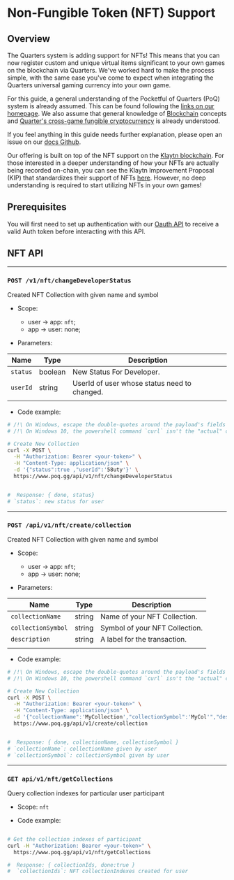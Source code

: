 # Non-Fungible Token (NFT) Support

## Overview

The Quarters system is adding support for NFTs! This means that you can now register custom and unique virtual items significant to your own games on the blockchain via Quarters. We've worked hard to make the process simple, with the same ease you've come to expect when integrating the Quarters universal gaming currency into your own game.

For this guide, a general understanding of the Pocketful of Quarters (PoQ) system is already assumed. This can be found following the [links on our homepage](https://www.poq.gg/). We also assume that general knowledge of [Blockchain](https://en.wikipedia.org/wiki/Blockchain) concepts and [Quarter's cross-game fungible cryptocurrency](https://invest.poq.gg/) is already understood.

If you feel anything in this guide needs further explanation, please open an issue on our [docs Github](https://github.com/weiks/poq-docs).

Our offering is built on top of the NFT support on the [Klaytn blockchain](https://www.klaytn.com/). For those interested in a deeper understanding of how your NFTs are actually being recorded on-chain, you can see the Klaytn Improvement Proposal (KIP) that standardizes their support of NFTs [here](https://kips.klaytn.com/KIPs/kip-17). However, no deep understanding is required to start utilizing NFTs in your own games!

## Prerequisites

You will first need to set up authentication with our [Oauth API](./oauth-api.md) to receive a valid Auth token before interacting with this API.

## NFT API

---

### `POST /v1/nft/changeDeveloperStatus`

Created NFT Collection with given name and symbol

- Scope:

  - user -> app: `nft`;
  - app -> user: none;

- Parameters:

| Name     | Type    | Description                                  |
| -------- | ------- | -------------------------------------------- |
| `status` | boolean | New Status For Developer.                    |
| `userId` | string  | UserId of user whose status need to changed. |
|          |         |                                              |

- Code example:

```sh
# /!\ On Windows, escape the double-quotes around the payload's fields
# /!\ On Windows 10, the powershell command `curl` isn't the "actual" curl

# Create New Collection
curl -X POST \
  -H "Authorization: Bearer <your-token>" \
  -H "Content-Type: application/json" \
  -d '{"status":true ,"userId":'58uty'}' \
  https://www.poq.gg/api/v1/nft/changeDeveloperStatus


#  Response: { done, status}
# `status`: new status for user
```

---

### `POST /api/v1/nft/create/collection`

Created NFT Collection with given name and symbol

- Scope:

  - user -> app: `nft`;
  - app -> user: none;

- Parameters:

| Name               | Type   | Description                    |
| ------------------ | ------ | ------------------------------ |
| `collectionName`   | string | Name of your NFT Collection.   |
| `collectionSymbol` | string | Symbol of your NFT Collection. |
| `description`      | string | A label for the transaction.   |
|                    |        |                                |

- Code example:

```sh
# /!\ On Windows, escape the double-quotes around the payload's fields
# /!\ On Windows 10, the powershell command `curl` isn't the "actual" curl

# Create New Collection
curl -X POST \
  -H "Authorization: Bearer <your-token>" \
  -H "Content-Type: application/json" \
  -d '{"collectionName":'MyCollection',"collectionSymbol":'MyCol'","description":'My First NFT Collection'}' \
  https://www.poq.gg/api/v1/create/collection


#  Response: { done, collectionName, collectionSymbol }
# `collectionName`: collectionName given by user
# `collectionSymbol`: collectionSymbol given by user
```

---

### `GET api/v1/nft/getCollections`

Query collection indexes for particular user participant

- Scope: `nft`

- Code example:

```sh

# Get the collection indexes of participant
curl -H "Authorization: Bearer <your-token>" \
  https://www.poq.gg/api/v1/nft/getCollections

#  Response: { collectionIds, done:true }
#  `collectionIds`: NFT collectionIndexes created for user
```
